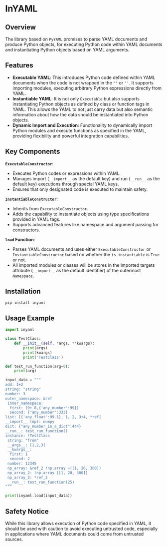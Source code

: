 # InYAML

## Overview
The library based on `PyYAML` promises to parse YAML documents and produce Python objects, for executing Python code within YAML documents and instantiating Python objects based on YAML arguments.

## Features
- **Executable YAML**: This introduces Python code defined within YAML documents when the code is not wrapped in the `""` or `''`. It supports importing modules, executing arbitrary Python expressions directly from YAML.
- **Instantiable YAML**: It is not only `Executable` but also supports instantiating Python objects as defined by class or function tags in YAML. This allows the YAML to not just carry data but also semantic information about how the data should be instantiated into Python objects.
- **Dynamic Import and Execution**: Functionality to dynamically import Python modules and execute functions as specified in the YAML, providing flexibility and powerful integration capabilities.

## Key Components
**`ExecutableConstructor`**:
  - Executes Python codes or expressions within YAML.
  - Manages import (`__import__` as the default key) and run (`__run__` as the default key) executions through special YAML keys.
  - Ensures that only designated code is executed to maintain safety.

**`InstantiableConstructor`**:
  - Inherits from `ExecutableConstructor`.
  - Adds the capability to instantiate objects using type specifications provided in YAML tags.
  - Supports advanced features like namespace and argument passing for constructors.

**`load` Function**:
  - Parses YAML documents and uses either `ExecutableConstructor` or `InstantiableConstructor` based on whether the `is_instantiable` is `True` or not.
  - All imported modules or classes will be stores in the imported targets attribute (`__import__` as the default identifier) of the outermost `Namespace`.

## Installation
```
pip install inyaml
```

## Usage Example

```python
import inyaml

class TestClass:
    def __init__(self, *args, **kwargs):
        print(args)
        print(kwargs)
        print('TestClass')

def test_run_function(arg=0):
    print(arg)

input_data = """
add: 1+2
string: "string"
number: 3
outer_namespace: &ref
 inner_namespace:
  first: [9+ 8,{'any_number':99}]
  second: {"any_number":333}
list: [{'any_float':99.1}, 1, 2, 3+4, *ref]
__import__ (np): numpy
dict: {"any_number_in_a_dict":444}
__run__: test_run_function()
instance: !TestClass
 string: "from"
 __args__: [1,2,3]
 __kwargs__:
  first: 1
  second: 2
 number: 12345
 np_array: &ref_2 !np.array ~([1, 20, 300])
 np_array_2: !np.array [[1, 20, 300]]
 np_array_3: *ref_2
 __run__: test_run_function(25)
"""

print(inyaml.load(input_data))
```

## Safety Notice
While this library allows execution of Python code specified in YAML, it should be used with caution to avoid executing untrusted code, especially in applications where YAML documents could come from untrusted sources.